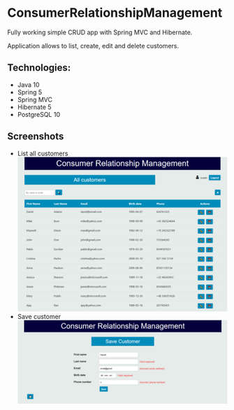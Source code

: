 # ConsumerRelationshipManagement
Fully working simple CRUD app with Spring MVC and Hibernate.

Application allows to list, create, edit and delete customers.
## Technologies:
* Java 10
* Spring 5
* Spring MVC
* Hibernate 5
* PostgreSQL 10

## Screenshots
* List all customers
![Alt text](screenshots/list.png?raw=true "Screenshot")
* Save customer
![Alt text](screenshots/save.png?raw=true "Screenshot")
